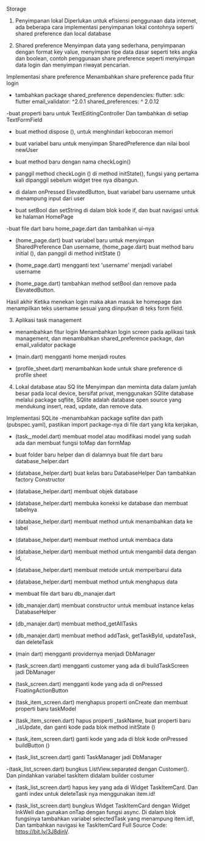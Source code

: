 Storage

1. Penyimpanan lokal
Diperlukan untuk efisiensi penggunaan data internet, ada beberapa cara implementasi penyimpanan lokal contohnya seperti shared preference dan local database

2. Shared preference
Menyimpan data yang sederhana, penyimpanan dengan format key value, menyimpan tipe data dasar seperti teks angka dan boolean, contoh penggunaan share preference seperti menyimpan data login dan menyimpan riwayat pencarian.

Implementasi share preference
Menambahkan share preference pada fitur login
- tambahkan package shared_preference
dependencies:
flutter:
sdk: flutter
email_validator: ^2.0.1
shared_preferences: ^ 2.0.12

-buat properti baru untuk TextEditingController Dan tambahkan di setiap TextFormField

- buat method dispose (), untuk menghindari kebocoran memori

- buat variabel baru untuk menyimpan SharedPreference dan nilai bool newUser

- buat method baru dengan nama checkLogin()

- panggil method checkLogin () di method initState(), fungsi yang pertama kali dipanggil sebelum widget tree nya dibangun.

- di dalam onPressed ElevatedButton, buat variabel baru username untuk menampung input dari user

- buat setBool dan setString di dalam blok kode if, dan buat navigasi untuk ke halaman HomePage

-buat file dart baru home_page.dart dan tambahkan ui-nya

- (home_page.dart) buat variabel baru untuk menyimpan SharedPreference Dan username, (home_page.dart) buat method baru initial (), dan panggil di method initState ()

- (home_page.dart) mengganti text 'username' menjadi variabel username

- (home_page.dart) tambahkan method setBool dan remove pada ElevatedButton.

Hasil akhir
Ketika menekan login maka akan masuk ke homepage dan menampilkan teks username sesuai yang diinputkan di teks form field.

3. Aplikasi task management

- menambahkan fitur login
Menambahkan login screen pada aplikasi task management, dan menambahkan shared_preference package, dan email_validator package

- (main.dart) mengganti home menjadi routes

- (profile_sheet.dart) menambahkan kode untuk share preference di profile sheet

4. Lokal database atau SQ lite
Menyimpan dan meminta data dalam jumlah besar pada local device, bersifat privat, menggunakan SQlite database melalui package sqflite, SQlite adalah database open source yang mendukung insert, read, update, dan remove data.

Implementasi SQLite
-menambahkan package sqflite dan path (pubspec.yaml), pastikan import package-nya di file dart yang kita kerjakan,

- (task_,model.dart) membuat model atau modifikasi model yang sudah ada dan membuat fungsi toMap dan formMap

- buat folder baru helper dan di dalamnya buat file dart baru database_helper.dart

- (database_helper.dart) buat kelas baru DatabaseHelper Dan tambahkan factory Constructor

- (database_helper.dart) membuat objek database

- (database_helper.dart) membuka koneksi ke database dan membuat tabelnya

- (database_helper.dart) membuat method untuk menambahkan data ke tabel

- (database_helper.dart) membuat method untuk membaca data

- (database_helper.dart) membuat method untuk mengambil data dengan id,

- (database_helper.dart) membuat metode untuk memperbarui data

- (database_helper.dart) membuat method untuk menghapus data

- membuat file dart baru db_manajer.dart

- (db_manajer.dart) membuat constructor untuk membuat instance kelas DatabaseHelper

- (db_manajer.dart) membuat method_getAllTasks

- (db_manajer.dart) membuat method addTask, getTaskById, updateTask, dan deleteTask

- (main dart) mengganti providernya menjadi DbManager

- (task_screen.dart) mengganti customer yang ada di buildTaskScreen jadi DbManager

- (task_screen.dart) mengganti kode yang ada di onPressed FloatingActionButton

- (task_item_screen.dart) menghapus properti onCreate dan membuat properti baru taskModel

- (task_item_screen.dart) hapus properti _taskName, buat properti baru _isUpdate, dan ganti kode pada blok method initState ()

- (task_item_screen.dart) ganti kode yang ada di blok kode onPressed buildButton ()

- (task_list_screen.dart) ganti TaskManager jadi DbManager

-(task_list_screen.dart) bungkus ListView.separated dengan Customer<DbManager>(). Dan pindahkan variabel taskItem didalam builder costumer

- (task_list_screen.dart) hapus key yang ada di Widget TaskItemCard. Dan ganti index untuk deleteTask nya menggunakan item.id!

- (task_list_screen.dart) bungkus Widget TaskItemCard dengan Widget InkWell dan gunakan onTap dengan fungsi async. Di dalam blok fungsinya tambahkan variabel selectedTask yang menampung item.id!, Dan tambahkan navigasi ke TaskItemCard
Full Source Code:
https://bit.ly/3J8dinV.